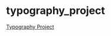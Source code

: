 # typography_project
[Typography Project](https://aaronmcalinden.github.io/typography_project/index.html)
